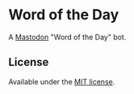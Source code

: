 # Word of the Day

A [Mastodon](https://joinmastodon.org/) "Word of the Day" bot.

## License

Available under the [MIT license](LICENSE.md).
